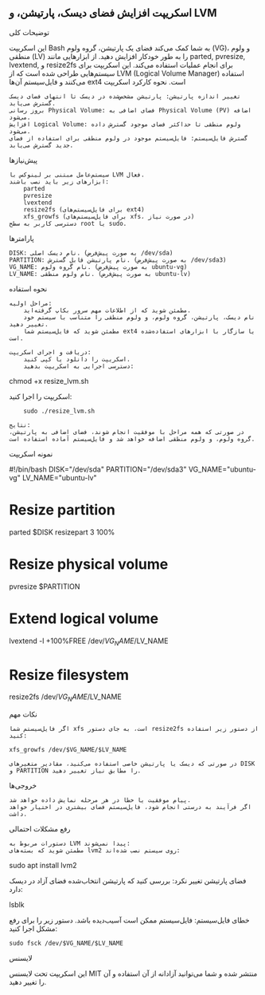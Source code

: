 

 ##  اسکریپت افزایش فضای دیسک، پارتیشن، و LVM
توضیحات کلی

این اسکریپت Bash به شما کمک می‌کند فضای یک پارتیشن، گروه ولوم (VG)، و ولوم منطقی (LV) را به طور خودکار افزایش دهید. از ابزارهایی مانند parted, pvresize, lvextend, و resize2fs برای انجام عملیات استفاده می‌کند. این اسکریپت برای سیستم‌هایی طراحی شده است که از LVM (Logical Volume Manager) استفاده می‌کنند و فایل‌سیستم آن‌ها ext4 است.
نحوه کارکرد اسکریپت

    تغییر اندازه پارتیشن: پارتیشن مشخص‌شده در دیسک تا انتهای فضای دیسک گسترش می‌یابد.
    بروز رسانی Physical Volume: فضای اضافی به Physical Volume (PV) اضافه می‌شود.
    افزایش Logical Volume: ولوم منطقی تا حداکثر فضای موجود گسترش داده می‌شود.
    گسترش فایل‌سیستم: فایل‌سیستم موجود در ولوم منطقی برای استفاده از فضای جدید گسترش می‌یابد.

پیش‌نیازها

    سیستم‌عامل مبتنی بر لینوکس با LVM فعال.
    ابزارهای زیر باید نصب باشند:
        parted
        pvresize
        lvextend
        resize2fs (برای فایل‌سیستم‌های ext4)
        xfs_growfs (برای فایل‌سیستم‌های xfs، در صورت نیاز)
    دسترسی کاربر به سطح root یا sudo.

پارامترها

    DISK: نام دیسک اصلی. (به صورت پیش‌فرض /dev/sda)
    PARTITION: نام پارتیشن قابل گسترش. (به صورت پیش‌فرض /dev/sda3)
    VG_NAME: نام گروه ولوم. (به صورت پیش‌فرض ubuntu-vg)
    LV_NAME: نام ولوم منطقی. (به صورت پیش‌فرض ubuntu-lv)

نحوه استفاده

    مراحل اولیه:
        مطمئن شوید که از اطلاعات مهم سرور بکاپ گرفته‌اید.
        نام دیسک، پارتیشن، گروه ولوم، و ولوم منطقی را متناسب با سیستم خود تغییر دهید.
        مطمئن شوید که فایل‌سیستم شما ext4 یا سازگار با ابزارهای استفاده‌شده است.

    دریافت و اجرای اسکریپت:
        اسکریپت را دانلود یا کپی کنید.
        دسترسی اجرایی به اسکریپت بدهید:

chmod +x resize_lvm.sh

اسکریپت را اجرا کنید:

        sudo ./resize_lvm.sh

    نتایج:
    در صورتی که همه مراحل با موفقیت انجام شوند، فضای اضافی به پارتیشن، گروه ولوم، و ولوم منطقی اضافه خواهد شد و فایل‌سیستم آماده استفاده است.

نمونه اسکریپت

#!/bin/bash
DISK="/dev/sda"
PARTITION="/dev/sda3"
VG_NAME="ubuntu-vg"
LV_NAME="ubuntu-lv"

# Resize partition
parted $DISK resizepart 3 100%

# Resize physical volume
pvresize $PARTITION

# Extend logical volume
lvextend -l +100%FREE /dev/$VG_NAME/$LV_NAME

# Resize filesystem
resize2fs /dev/$VG_NAME/$LV_NAME

نکات مهم

    اگر فایل‌سیستم شما xfs است، به جای دستور resize2fs از دستور زیر استفاده کنید:

    xfs_growfs /dev/$VG_NAME/$LV_NAME

    در صورتی که دیسک یا پارتیشن خاصی استفاده می‌کنید، مقادیر متغیرهای DISK و PARTITION را مطابق نیاز تغییر دهید.

خروجی‌ها

    پیام موفقیت یا خطا در هر مرحله نمایش داده خواهد شد.
    اگر فرآیند به درستی انجام شود، فایل‌سیستم فضای بیشتری در اختیار خواهد داشت.

رفع مشکلات احتمالی

    دستورات مربوط به LVM پیدا نمی‌شوند:
    مطمئن شوید که بسته‌های lvm2 روی سیستم نصب شده‌اند:

sudo apt install lvm2

فضای پارتیشن تغییر نکرد:
بررسی کنید که پارتیشن انتخاب‌شده فضای آزاد در دیسک دارد:

lsblk

خطای فایل‌سیستم:
فایل‌سیستم ممکن است آسیب‌دیده باشد. دستور زیر را برای رفع مشکل اجرا کنید:

    sudo fsck /dev/$VG_NAME/$LV_NAME

لایسنس

این اسکریپت تحت لایسنس MIT منتشر شده و شما می‌توانید آزادانه از آن استفاده و آن را تغییر دهید.
